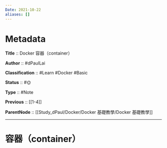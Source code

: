 ```yaml
---
Date: 2021-10-22
aliases: []
---
```


# Metadata

**Title** :: Docker 容器（container）

**Author** :: #dPaulLai

**Classification** :: #Learn #Docker #Basic

**Status** :: #🌞 

**Type** :: #Note

**Previous** :: [[1-4]]

**ParentNode** :: [[Study_dPaul/Docker/Docker 基礎教學/Docker 基礎教學]]

---

# 容器（container）


